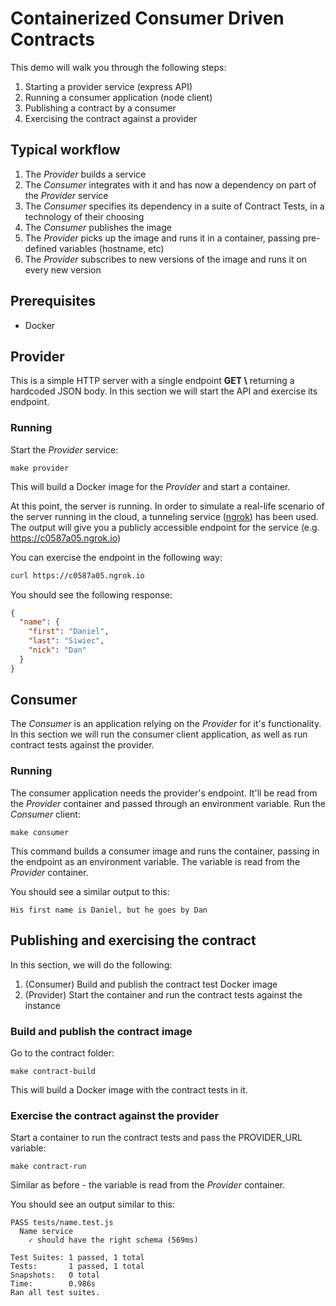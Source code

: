 # Containerized Consumer Driven Contracts

This demo will walk you through the following steps:

1. Starting a provider service (express API)
1. Running a consumer application (node client)
1. Publishing a contract by a consumer
1. Exercising the contract against a provider

## Typical workflow

1. The *Provider* builds a service
1. The *Consumer* integrates with it and has now a dependency on part of the *Provider* service
1. The *Consumer* specifies its dependency in a suite of Contract Tests, in a technology of their choosing
1. The *Consumer* publishes the image
1. The *Provider* picks up the image and runs it in a container, passing pre-defined variables (hostname, etc)
1. The *Provider* subscribes to new versions of the image and runs it on every new version

## Prerequisites

* Docker

## Provider

This is a simple HTTP server with a single endpoint **GET \\** returning a hardcoded JSON body. In this section we will start the API and exercise its endpoint.

### Running

Start the *Provider* service:

```shell
make provider
```

This will build a Docker image for the *Provider* and start a container.

At this point, the server is running. In order to simulate a real-life scenario of the server running in the cloud, a tunneling service ([ngrok](https://ngrok.com/)) has been used. The output will give you a publicly accessible endpoint for the service (e.g. https://c0587a05.ngrok.io)

You can exercise the endpoint in the following way:

```bash
curl https://c0587a05.ngrok.io
```

You should see the following response:

```json
{
  "name": {
    "first": "Daniel",
    "last": "Siwiec",
    "nick": "Dan"
  }
}
```

## Consumer

The *Consumer* is an application relying on the *Provider* for it's functionality. In this section we will run the consumer client application, as well as run contract tests against the provider.

### Running

The consumer application needs the provider's endpoint. It'll be read from the *Provider* container and passed through an environment variable. Run the *Consumer* client:

```shell
make consumer
```

This command builds a consumer image and runs the container, passing in the endpoint as an environment variable. The variable is read from the *Provider* container.

You should see a similar output to this:

```shell
His first name is Daniel, but he goes by Dan
```

## Publishing and exercising the contract
In this section, we will do the following:

1. (Consumer) Build and publish the contract test Docker image
1. (Provider) Start the container and run the contract tests against the instance

### Build and publish the contract image

Go to the contract folder:

```shell
make contract-build
```

This will build a Docker image with the contract tests in it.

### Exercise the contract against the provider

Start a container to run the contract tests and pass the PROVIDER_URL variable:

```shell
make contract-run
```

Similar as before - the variable is read from the *Provider* container.

You should see an output similar to this:

```shell
PASS tests/name.test.js
  Name service
    ✓ should have the right schema (569ms)

Test Suites: 1 passed, 1 total
Tests:       1 passed, 1 total
Snapshots:   0 total
Time:        0.986s
Ran all test suites.
```
